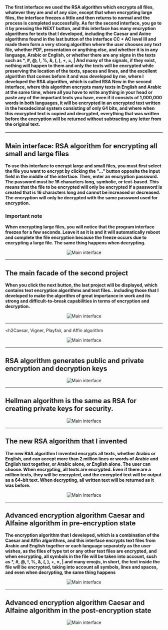 <h4>The first interface we used the RSA algorithm which encrypts all files, whatever they are and of any size, except that when encrypting large files, the interface freezes a little and then returns to normal and the process is completed successfully. As for the second interface, you go to it by pressing the NEXT button, and this interface has many encryption algorithms for texts that I developed, including the Caesar and Avine algorithms found in the last button of the interface CC + AC level III and made them form a very strong algorithm where the user chooses any text file, whether PDF, presentation or anything else, and whether it is in any language, Arabic or English, or whether there are any signs in the texts such as *, #, @, !, %, &, (, ), +, =, | And many of the signals, if they exist, nothing will happen to them and only the texts will be encrypted while preserving the location of the texts, spaces and lines, and the excellent algorithm that comes before it and was developed by me, where I developed the RSA algorithm, which is called RSA New in the second interface, where this algorithm encrypts many texts in English and Arabic at the same time, where all you have to write anything in your head or paste any of the important texts you have, even if it consists of 1,000,000 words in both languages, it will be encrypted in an encrypted text written in the hexadecimal system consisting of only 64 bits, and where when this encrypted text is copied and decrypted, everything that was written before the encryption will be returned without subtracting any letter from the original text.</h4>

<hr>


<h2>Main interface: RSA algorithm for encrypting all small and large files</h2>


<p><b>To use this interface to encrypt large and small files, you must first select the file you want to encrypt by clicking the "..." button opposite the input field in the middle of the interface. Then, enter an encryption password. The password must be 16 characters long, symbolic, or text-based. This means that the file to be encrypted will only be encrypted if a password is created that is 16 characters long and cannot be increased or decreased. The encryption will only be decrypted with the same password used for encryption.</b></p>


<h3>Important note</h3>

<p><b>When encrypting large files, you will notice that the program interface freezes for a few seconds. Leave it as it is and it will automatically reboot and complete the file encryption because the freeze occurs due to encrypting a large file. The same thing happens when decrypting.</b></p>

<p align="center">
  <img src="img/1.png" alt="Main interface">
</p>

<hr>

<h2>The main facade of the second project</h2>

<p><b>When you click the next button, the last project will be displayed, which contains text encryption algorithms and text files.. including those that I developed to make the algorithm of great importance in work and its strong and difficult-to-break capabilities in terms of encryption and decryption.</b></p>

<p align="center">
  <img src="img/0.png" alt="Main interface">
</p>

<hr>

<h2Caesar, Vigner, Playfair, and Affin algorithm</h2>


<p align="center">
  <img src="img/2.png" alt="Main interface">
</p>

<hr>

<h2>RSA algorithm generates public and private encryption and decryption keys</h2>
<p align="center">
  <img src="img/4.png" alt="Main interface">
</p>

<hr>

<h2>Hellman algorithm is the same as RSA for creating private keys for security.</h2>
<p align="center">
  <img src="img/5.png" alt="Main interface">
</p>

<hr>

<h2>The new RSA algorithm that I invented</h2>

<p><b>The new RSA algorithm I invented encrypts all texts, whether Arabic or English, and can accept more than 2 million lines or words of Arabic and English text together, or Arabic alone, or English alone. The user can choose. When encrypting, all texts are encrypted. Even if there are a million texts, they will be encrypted, and the encrypted text will be output as a 64-bit text. When decrypting, all written text will be returned as it was before.</b></p>


<p align="center">
  <img src="img/6.png" alt="Main interface">
</p>

<hr>

<h2>Advanced encryption algorithm Caesar and Alfaine algorithm in pre-encryption state</h2>

<p><b>The encryption algorithm that I developed, which is a combination of the Caesar and Affin algorithms, and this interface encrypts text files from Arabic and English together or each language separately as the user wishes, as the files of type txt or any other text files are encrypted, and when encrypting, all symbols in the file will be taken into account, such as *, #, @, !, %, &, (, ), +, =, | and many emojis, in short, the text inside the file will be encrypted, taking into account all symbols, lines and spaces, and even when decrypting, the same thing happens</b></p>

<p align="center">
  <img src="img/enc_C_A_III.png" alt="Main interface">
</p>

<hr>

<h2>Advanced encryption algorithm Caesar and Alfaine algorithm in the post-encryption state</h2>

<p align="center">
  <img src="img/dec_C_A_III.png" alt="Main interface">
</p>

